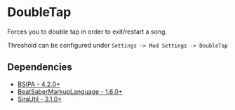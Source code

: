 # DoubleTap
Forces you to double tap in order to exit/restart a song.

Threshold can be configured under `Settings -> Mod Settings -> DoubleTap`

## Dependencies
- [BSIPA - 4.2.0+](https://github.com/nike4613/BeatSaber-IPA-Reloaded)
- [BeatSaberMarkupLanguage - 1.6.0+](https://github.com/monkeymanboy/BeatSaberMarkupLanguage)
- [SiraUtil - 3.1.0+](https://github.com/Auros/SiraUtil)